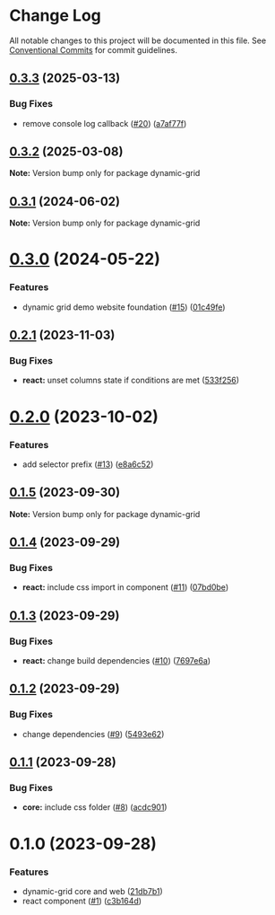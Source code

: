 # Change Log

All notable changes to this project will be documented in this file.
See [Conventional Commits](https://conventionalcommits.org) for commit guidelines.

## [0.3.3](https://github.com/Mordech/dynamic-grid/compare/v0.3.2...v0.3.3) (2025-03-13)

### Bug Fixes

- remove console log callback ([#20](https://github.com/Mordech/dynamic-grid/issues/20)) ([a7af77f](https://github.com/Mordech/dynamic-grid/commit/a7af77f649f187e2b4fd72cc7f40b0dacf5e6b44))

## [0.3.2](https://github.com/Mordech/dynamic-grid/compare/v0.3.1...v0.3.2) (2025-03-08)

**Note:** Version bump only for package dynamic-grid

## [0.3.1](https://github.com/Mordech/dynamic-grid/compare/v0.3.0...v0.3.1) (2024-06-02)

**Note:** Version bump only for package dynamic-grid

# [0.3.0](https://github.com/Mordech/dynamic-grid/compare/v0.2.1...v0.3.0) (2024-05-22)

### Features

- dynamic grid demo website foundation ([#15](https://github.com/Mordech/dynamic-grid/issues/15)) ([01c49fe](https://github.com/Mordech/dynamic-grid/commit/01c49fea5282446b58ac7fff3e9c3377d93a5690))

## [0.2.1](https://github.com/Mordech/dynamic-grid/compare/v0.2.0...v0.2.1) (2023-11-03)

### Bug Fixes

- **react:** unset columns state if conditions are met ([533f256](https://github.com/Mordech/dynamic-grid/commit/533f256c3789a4f2d260c8a495deeb0d7b89096a))

# [0.2.0](https://github.com/Mordech/dynamic-grid/compare/v0.1.5...v0.2.0) (2023-10-02)

### Features

- add selector prefix ([#13](https://github.com/Mordech/dynamic-grid/issues/13)) ([e8a6c52](https://github.com/Mordech/dynamic-grid/commit/e8a6c52e498736bbde19ecadd55e412a74741f40))

## [0.1.5](https://github.com/Mordech/dynamic-grid/compare/v0.1.4...v0.1.5) (2023-09-30)

**Note:** Version bump only for package dynamic-grid

## [0.1.4](https://github.com/Mordech/dynamic-grid/compare/v0.1.3...v0.1.4) (2023-09-29)

### Bug Fixes

- **react:** include css import in component ([#11](https://github.com/Mordech/dynamic-grid/issues/11)) ([07bd0be](https://github.com/Mordech/dynamic-grid/commit/07bd0be78fd9c17a5399a029de6d5cb02d9e67ab))

## [0.1.3](https://github.com/Mordech/dynamic-grid/compare/v0.1.2...v0.1.3) (2023-09-29)

### Bug Fixes

- **react:** change build dependencies ([#10](https://github.com/Mordech/dynamic-grid/issues/10)) ([7697e6a](https://github.com/Mordech/dynamic-grid/commit/7697e6a2b4198693b5c84108ef8f6ed0c4272845))

## [0.1.2](https://github.com/Mordech/dynamic-grid/compare/v0.1.1...v0.1.2) (2023-09-29)

### Bug Fixes

- change dependencies ([#9](https://github.com/Mordech/dynamic-grid/issues/9)) ([5493e62](https://github.com/Mordech/dynamic-grid/commit/5493e620bf23f4d0ddd8ef725dafc193ecbb1a91))

## [0.1.1](https://github.com/Mordech/dynamic-grid/compare/v0.1.0...v0.1.1) (2023-09-28)

### Bug Fixes

- **core:** include css folder ([#8](https://github.com/Mordech/dynamic-grid/issues/8)) ([acdc901](https://github.com/Mordech/dynamic-grid/commit/acdc90184c42d034e41afdddfb255b735f1e1f19))

# 0.1.0 (2023-09-28)

### Features

- dynamic-grid core and web ([21db7b1](https://github.com/Mordech/dynamic-grid/commit/21db7b184af8f30bcde96a4c2c36bc70ebe1eeb6))
- react component ([#1](https://github.com/Mordech/dynamic-grid/issues/1)) ([c3b164d](https://github.com/Mordech/dynamic-grid/commit/c3b164d3811314936119cb54833182d7d9ca221c))
